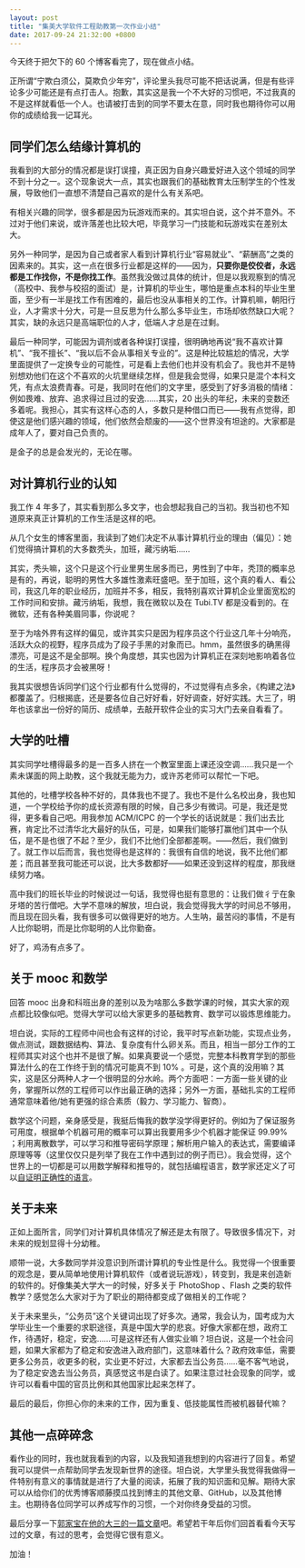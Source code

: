 ```yaml
---
layout: post
title: "集美大学软件工程助教第一次作业小结"
date: 2017-09-24 21:32:00 +0800
---
```


今天终于把欠下的 60 个博客看完了，现在做点小结。

正所谓“宁欺白须公，莫欺负少年穷”，评论里头我尽可能不把话说满，但是有些评论多少可能还是有点打击人。抱歉，其实这是我一个不大好的习惯吧，不过我真的不是这样就看低一个人。也请被打击到的同学不要太在意，同时我也期待你可以用你的成绩给我一记耳光。

## 同学们怎么结缘计算机的

我看到的大部分的情况都是误打误撞，真正因为自身兴趣爱好进入这个领域的同学不到十分之一。这个现象说大一点，其实也跟我们的基础教育太压制学生的个性发展，导致他们一直想不清楚自己喜欢的是什么有关系吧。

有相关兴趣的同学，很多都是因为玩游戏而来的。其实坦白说，这个并不意外。不过对于他们来说，或许落差也比较大吧，毕竟学习一门技能和玩游戏实在差别太大。

另外一种同学，是因为自己或者家人看到计算机行业“容易就业”、“薪酬高”之类的因素来的。其实，这一点在很多行业都是这样的——因为，**只要你是佼佼者，永远都是工作找你，不是你找工作**。虽然我没做过具体的统计，但是以我观察到的情况（高校中、我参与校招的面试）是，计算机的毕业生，哪怕是重点本科的毕业生里面，至少有一半是找工作有困难的，最后也没从事相关的工作。计算机嘛，朝阳行业，人才需求十分大，可是一旦反思为什么那么多毕业生，市场却依然缺口大呢？其实，缺的永远只是高端职位的人才，低端人才总是在过剩。

最后一种同学，可能因为调剂或者各种误打误撞，很明确地再说“我不喜欢计算机”、“我不擅长”、“我以后不会从事相关专业的”。这是种比较尴尬的情况，大学里面提供了一定换专业的可能性，可是看上去他们也并没有机会了。我也并不是特别想劝他们在这个不喜欢的火坑里继续怎样，但是我会觉得，如果只是混个本科文凭，有点太浪费青春。可是，我同时在他们的文字里，感受到了好多消极的情绪：例如畏难、放弃、追求得过且过的安逸……其实，20 出头的年纪，未来的变数还多着呢。我担心，其实有这样心态的人，多数只是种借口而已——我有点觉得，即使这是他们感兴趣的领域，他们依然会颓废的——这个世界没有坦途的。大家都是成年人了，要对自己负责的。

是金子的总是会发光的，无论在哪。

## 对计算机行业的认知

我工作 4 年多了，其实看到那么多文字，也会想起我自己的当初。我当初也不知道原来真正计算机的工作生活是这样的吧。

从几个女生的博客里面，我读到了她们决定不从事计算机行业的理由（偏见）：她们觉得搞计算机的大多数秃头，加班，藏污纳垢……

其实，秃头嘛，这个只是这个行业里男生居多而已，男性到了中年，秃顶的概率总是有的，再说，聪明的男性大多雄性激素旺盛吧。至于加班，这个真的看人、看公司，我这几年的职业经历，加班并不多，相反，我特别喜欢计算机企业里面宽松的工作时间和安排。藏污纳垢，我想，我在微软以及在 Tubi.TV 都是没看到的。在微软，还有各种美眉同事，你说呢？

至于为啥外界有这样的偏见，或许其实只是因为程序员这个行业这几年十分响亮，活跃大众的视野，程序员成为了段子手黑的对象而已。hmm，虽然很多的确黑得漂亮，可是这不是全部啊。换个角度想，其实也因为计算机正在深刻地影响着各位的生活，程序员才会被黑呀！

我其实很想告诉同学们这个行业都有什么觉得的，不过觉得有点多余，《构建之法》都覆盖了。归根揭底，还是要各位自己好好看，好好调查，好好实践。大三了，明年也该拿出一份好的简历、成绩单，去敲开软件企业的实习大门去亲自看看了。

## 大学的吐槽

其实同学吐槽得最多的是一百多人挤在一个教室里面上课还没空调……我只是一个素未谋面的网上助教，这个我就无能为力，或许苏老师可以帮忙一下吧。

其他的，吐槽学校各种不好的，具体我也不提了。我也不是什么名校出身，我也知道，一个学校给予你的成长资源有限的时候，自己多少有微词。可是，我还是觉得，更多看自己吧。用我参加 ACM/ICPC 的一个学长的话说就是：我们出去比赛，肯定比不过清华北大最好的队伍，可是，如果我们能够打赢他们其中一个队伍，是不是也很了不起？至少，我们不比他们全部都差啊。——然后，我们做到了。就工作以后而言，我也觉得也是这样的：我很有自信的地说，我不比他们都差；而且甚至我可能还可以说，比大多数都好——如果还没到这样的程度，那我继续努力咯。

高中我们的班长毕业的时候说过一句话，我觉得也挺有意思的：让我们做彳亍在象牙塔的苦行僧吧。大学不意味的解放，坦白说，我会觉得我大学的时间总不够用，而且现在回头看，我有很多可以做得更好的地方。人生呐，最苦闷的事情，不是有人比你聪明，而是比你聪明的人比你勤奋。

好了，鸡汤有点多了。

## 关于 mooc 和数学

回答 mooc 出身和科班出身的差别以及为啥那么多数学课的时候，其实大家的观点都比较像似吧。觉得大学可以给大家更多的基础教育、数学可以锻炼思维能力。

坦白说，实际的工程师中间也会有这样的讨论，我平时写点新功能，实现点业务，做点测试，跟数据结构、算法、复杂度有什么卵关系。而且，相当一部分工作的工程师其实对这个也并不是很了解。如果真要说一个感觉，完整本科教育学到的那些算法什么的在工作终于到的情况可能真不到 10% 。可是，这个真的没用嘛？其实，这是区分两种人才一个很明显的分水岭。两个方面吧：一方面一些关键的业务，掌握所以然的工程师可以作出最正确的选择；另外一方面，基础扎实的工程师通常意味着他/她有更强的综合素质（毅力、学习能力、智商）。

数学这个问题，亲身感受是，我挺后悔我的数学没学得更好的。例如为了保证服务可用度，根据单个机器可用的概率可以算出我要用多少个机器才能保证 99.99% ；利用离散数学，可以学习和推导密码学原理；解析用户输入的表达式，需要编译原理等等（这里仅仅只是列举了我在工作中遇到过的例子而已）。我会觉得，这个世界上的一切都是可以用数学解释和推导的，就包括编程语言，数学家还定义了可以[自证明正确性的语言](https://zh.wikipedia.org/wiki/Coq)。

## 关于未来

正如上面所言，同学们对计算机具体情况了解还是太有限了。导致很多情况下，对未来的规划显得十分幼稚。

顺带一说，大多数同学并没意识到所谓计算机的专业性是什么。我觉得一个很重要的观念是，要从简单地使用计算机软件（或者说玩游戏），转变到，我是来创造新的软件的。好像集美大学大一的时候，好多关于 PhotoShop 、Flash 之类的软件教学？感觉怎么大家对于为了职业的期待都变成了做相关的工作呢？

关于未来里头，“公务员”这个关键词出现了好多次。通常，我会认为，国考成为大学毕业生一个重要的求职途径，真是中国大学的悲哀。好像大家都在想，政府工作，待遇好，稳定，安逸……可是这样还有人做实业嘛？坦白说，这是一个社会问题，如果大家都为了稳定和安逸进入政府部门，这意味着什么？政府效率低，需要更多公务员，收更多的税，实业更不好过，大家都去当公务员……毫不客气地说，为了稳定安逸去当公务员，真感觉这书是白读了。如果注意过社会现象的同学，或许可以看看中国的官员比例和其他国家比起来怎样了。

最后的最后，你担心你的未来的工作，因为重复、低技能属性而被机器替代嘛？

## 其他一点碎碎念

看作业的同时，我也就我看到的内容，以及我知道我想到的内容进行了回复。希望我可以提供一点帮助同学去发现新世界的途径。坦白说，大学里头我觉得我做得一件特别有意义的事情就是进行了大量的阅读，拓展了我的知识面和见解。期待大家可以从给你们的优秀博客顺藤摸瓜找到博主的其他文章、GitHub，以及其他博主。也期待各位同学可以养成写作的习惯，一个对你终身受益的习惯。

最后分享一下[郭家宝在他的大三的一篇文章](https://www.byvoid.com/zhs/blog/recent-one-year)吧。希望若干年后你们回首看看今天写过的文章，有过的思考，会觉得它很有意义。

加油！
